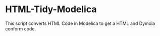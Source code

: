 # HTML-Tidy-Modelica
This script converts HTML Code in Modelica to get a HTML and Dymola conform code.
